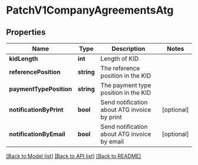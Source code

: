# PatchV1CompanyAgreementsAtg

## Properties
Name | Type | Description | Notes
------------ | ------------- | ------------- | -------------
**kidLength** | **int** | Length of KID | 
**referencePosition** | **string** | The reference position in the KID | 
**paymentTypePosition** | **string** | The payment type position in the KID | 
**notificationByPrint** | **bool** | Send notification about ATG invoice by print | [optional] 
**notificationByEmail** | **bool** | Send notification about ATG invoice by email | [optional] 

[[Back to Model list]](../README.md#documentation-for-models) [[Back to API list]](../README.md#documentation-for-api-endpoints) [[Back to README]](../README.md)


